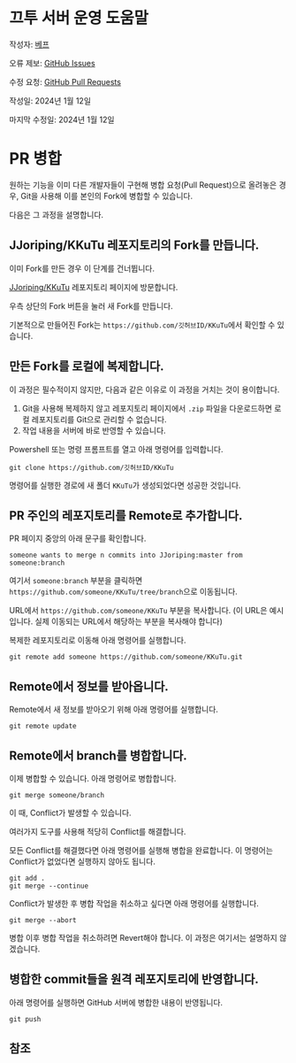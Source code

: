 # 끄투 서버 운영 도움말

작성자: [베프](https://github.com/lshqqytiger)

오류 제보: [GitHub Issues](https://github.com/lshqqytiger/KKuTuManual/issues)

수정 요청: [GitHub Pull Requests](https://github.com/lshqqytiger/KKuTuManual/pulls)

작성일: 2024년 1월 12일

마지막 수정일: 2024년 1월 12일

# PR 병합

원하는 기능을 이미 다른 개발자들이 구현해 병합 요청(Pull Request)으로 올려놓은 경우, Git을 사용해 이를 본인의 Fork에 병합할 수 있습니다.

다음은 그 과정을 설명합니다.

## JJoriping/KKuTu 레포지토리의 Fork를 만듭니다.

이미 Fork를 만든 경우 이 단계를 건너뜁니다.

[JJoriping/KKuTu](https://github.com/JJoriping/KKuTu) 레포지토리 페이지에 방문합니다.

우측 상단의 Fork 버튼을 눌러 새 Fork를 만듭니다.

기본적으로 만들어진 Fork는 `https://github.com/깃허브ID/KKuTu`에서 확인할 수 있습니다.

## 만든 Fork를 로컬에 복제합니다.

이 과정은 필수적이지 않지만, 다음과 같은 이유로 이 과정을 거치는 것이 용이합니다.

1. Git을 사용해 복제하지 않고 레포지토리 페이지에서 `.zip` 파일을 다운로드하면 로컬 레포지토리를 Git으로 관리할 수 없습니다.
2. 작업 내용을 서버에 바로 반영할 수 있습니다.

Powershell 또는 명령 프롬프트를 열고 아래 명령어를 입력합니다.

```
git clone https://github.com/깃허브ID/KKuTu
```

명령어를 실행한 경로에 새 폴더 `KKuTu`가 생성되었다면 성공한 것입니다.

## PR 주인의 레포지토리를 Remote로 추가합니다.

PR 페이지 중앙의 아래 문구를 확인합니다.

```
someone wants to merge n commits into JJoriping:master from someone:branch
```

여기서 `someone:branch` 부분을 클릭하면 `https://github.com/someone/KKuTu/tree/branch`으로 이동됩니다.

URL에서 `https://github.com/someone/KKuTu` 부분을 복사합니다.
(이 URL은 예시입니다. 실제 이동되는 URL에서 해당하는 부분을 복사해야 합니다)

복제한 레포지토리로 이동해 아래 명령어를 실행합니다.

```
git remote add someone https://github.com/someone/KKuTu.git
```

## Remote에서 정보를 받아옵니다.

Remote에서 새 정보를 받아오기 위해 아래 명령어를 실행합니다.

```
git remote update
```

## Remote에서 branch를 병합합니다.

이제 병합할 수 있습니다. 아래 명령어로 병합합니다.

```
git merge someone/branch
```

이 때, Conflict가 발생할 수 있습니다.

여러가지 도구를 사용해 적당히 Conflict를 해결합니다.

모든 Conflict를 해결했다면 아래 명령어를 실행해 병합을 완료합니다. 이 명령어는 Conflict가 없었다면 실행하지 않아도 됩니다.

```
git add .
git merge --continue
```

Conflict가 발생한 후 병합 작업을 취소하고 싶다면 아래 명령어를 실행합니다.

```
git merge --abort
```

병합 이후 병합 작업을 취소하려면 Revert해야 합니다. 이 과정은 여기서는 설명하지 않겠습니다.

## 병합한 commit들을 원격 레포지토리에 반영합니다.

아래 명령어를 실행하면 GitHub 서버에 병합한 내용이 반영됩니다.

```
git push
```

## 참조
